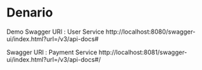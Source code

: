 # Denario
Demo
Swagger URl : User Service
http://localhost:8080/swagger-ui/index.html?url=/v3/api-docs#

Swagger URl : Payment Service
http://localhost:8081/swagger-ui/index.html?url=/v3/api-docs#/
